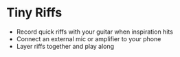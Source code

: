 # Tiny Riffs

- Record quick riffs with your guitar when inspiration hits
- Connect an external mic or amplifier to your phone
- Layer riffs together and play along